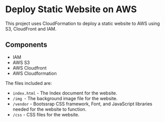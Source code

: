 # Deploy Static Website on AWS

This project uses CloudFormation to deploy a static website to AWS using S3, CloudFront and IAM.

## Components

- IAM 
- AWS S3
- AWS Cloudfront
- AWS Cloudformation

The files included are:

- `index.html` - The Index document for the website.
- `/img `- The background image file for the website.
- `/vendor` - Bootssrap CSS framework, Font, and JavaScript libraries needed for the website to function.
- `/css` - CSS files for the website.
